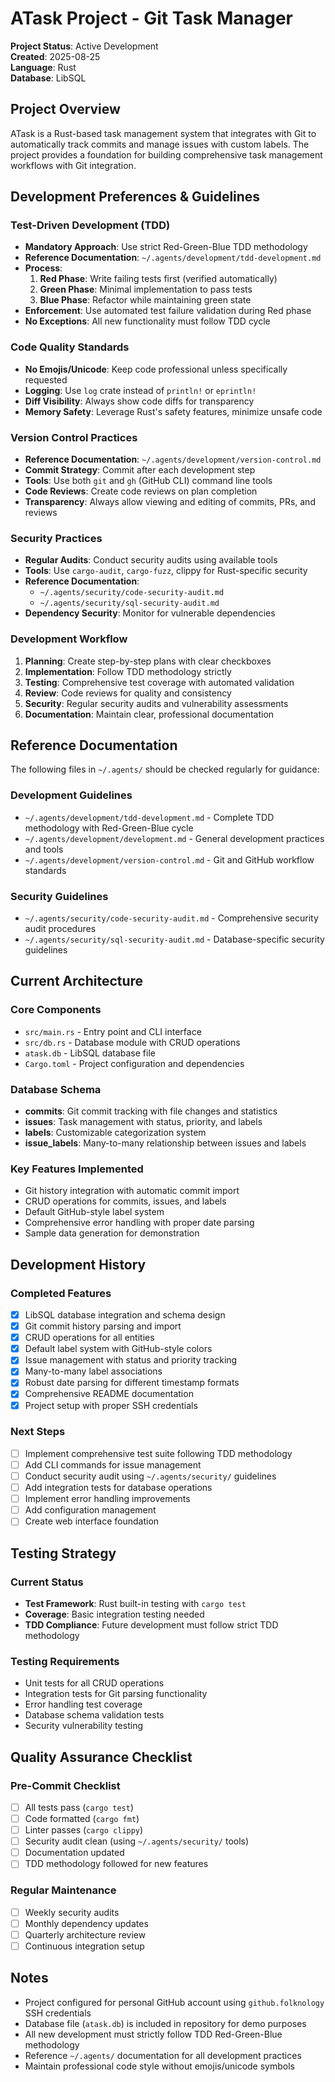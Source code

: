 # ATask Project - Git Task Manager

**Project Status**: Active Development  
**Created**: 2025-08-25  
**Language**: Rust  
**Database**: LibSQL  

## Project Overview

ATask is a Rust-based task management system that integrates with Git to automatically track commits and manage issues with custom labels. The project provides a foundation for building comprehensive task management workflows with Git integration.

## Development Preferences & Guidelines

### Test-Driven Development (TDD)
- **Mandatory Approach**: Use strict Red-Green-Blue TDD methodology
- **Reference Documentation**: `~/.agents/development/tdd-development.md`
- **Process**:
  1. **Red Phase**: Write failing tests first (verified automatically)
  2. **Green Phase**: Minimal implementation to pass tests
  3. **Blue Phase**: Refactor while maintaining green state
- **Enforcement**: Use automated test failure validation during Red phase
- **No Exceptions**: All new functionality must follow TDD cycle

### Code Quality Standards
- **No Emojis/Unicode**: Keep code professional unless specifically requested
- **Logging**: Use `log` crate instead of `println!` or `eprintln!`
- **Diff Visibility**: Always show code diffs for transparency
- **Memory Safety**: Leverage Rust's safety features, minimize unsafe code

### Version Control Practices
- **Reference Documentation**: `~/.agents/development/version-control.md`
- **Commit Strategy**: Commit after each development step
- **Tools**: Use both `git` and `gh` (GitHub CLI) command line tools
- **Code Reviews**: Create code reviews on plan completion
- **Transparency**: Always allow viewing and editing of commits, PRs, and reviews

### Security Practices
- **Regular Audits**: Conduct security audits using available tools
- **Tools**: Use `cargo-audit`, `cargo-fuzz`, clippy for Rust-specific security
- **Reference Documentation**: 
  - `~/.agents/security/code-security-audit.md`
  - `~/.agents/security/sql-security-audit.md`
- **Dependency Security**: Monitor for vulnerable dependencies

### Development Workflow
1. **Planning**: Create step-by-step plans with clear checkboxes
2. **Implementation**: Follow TDD methodology strictly
3. **Testing**: Comprehensive test coverage with automated validation
4. **Review**: Code reviews for quality and consistency
5. **Security**: Regular security audits and vulnerability assessments
6. **Documentation**: Maintain clear, professional documentation

## Reference Documentation

The following files in `~/.agents/` should be checked regularly for guidance:

### Development Guidelines
- `~/.agents/development/tdd-development.md` - Complete TDD methodology with Red-Green-Blue cycle
- `~/.agents/development/development.md` - General development practices and tools
- `~/.agents/development/version-control.md` - Git and GitHub workflow standards

### Security Guidelines
- `~/.agents/security/code-security-audit.md` - Comprehensive security audit procedures
- `~/.agents/security/sql-security-audit.md` - Database-specific security guidelines

## Current Architecture

### Core Components
- `src/main.rs` - Entry point and CLI interface
- `src/db.rs` - Database module with CRUD operations
- `atask.db` - LibSQL database file
- `Cargo.toml` - Project configuration and dependencies

### Database Schema
- **commits**: Git commit tracking with file changes and statistics
- **issues**: Task management with status, priority, and labels
- **labels**: Customizable categorization system
- **issue_labels**: Many-to-many relationship between issues and labels

### Key Features Implemented
- Git history integration with automatic commit import
- CRUD operations for commits, issues, and labels
- Default GitHub-style label system
- Comprehensive error handling with proper date parsing
- Sample data generation for demonstration

## Development History

### Completed Features
- [x] LibSQL database integration and schema design
- [x] Git commit history parsing and import
- [x] CRUD operations for all entities
- [x] Default label system with GitHub-style colors
- [x] Issue management with status and priority tracking
- [x] Many-to-many label associations
- [x] Robust date parsing for different timestamp formats
- [x] Comprehensive README documentation
- [x] Project setup with proper SSH credentials

### Next Steps
- [ ] Implement comprehensive test suite following TDD methodology
- [ ] Add CLI commands for issue management
- [ ] Conduct security audit using `~/.agents/security/` guidelines
- [ ] Add integration tests for database operations
- [ ] Implement error handling improvements
- [ ] Add configuration management
- [ ] Create web interface foundation

## Testing Strategy

### Current Status
- **Test Framework**: Rust built-in testing with `cargo test`
- **Coverage**: Basic integration testing needed
- **TDD Compliance**: Future development must follow strict TDD methodology

### Testing Requirements
- Unit tests for all CRUD operations
- Integration tests for Git parsing functionality
- Error handling test coverage
- Database schema validation tests
- Security vulnerability testing

## Quality Assurance Checklist

### Pre-Commit Checklist
- [ ] All tests pass (`cargo test`)
- [ ] Code formatted (`cargo fmt`)
- [ ] Linter passes (`cargo clippy`)
- [ ] Security audit clean (using `~/.agents/security/` tools)
- [ ] Documentation updated
- [ ] TDD methodology followed for new features

### Regular Maintenance
- [ ] Weekly security audits
- [ ] Monthly dependency updates
- [ ] Quarterly architecture review
- [ ] Continuous integration setup

## Notes

- Project configured for personal GitHub account using `github.folknology` SSH credentials
- Database file (`atask.db`) is included in repository for demo purposes
- All new development must strictly follow TDD Red-Green-Blue methodology
- Reference `~/.agents/` documentation for all development practices
- Maintain professional code style without emojis/unicode symbols
